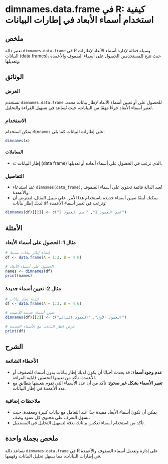 <!--
Meta Description: # dimnames.data.frame في R: كيفية استخدام أسماء الأبعاد في إطارات البيانات ## ملخص تعتبر دالة `dimnames.data.frame` في R وسيلة فعالة لإدارة أسماء الأب...
Meta Keywords: أسماء, dimnames, على, البيانات, data
-->

# dimnames.data.frame في R: كيفية استخدام أسماء الأبعاد في إطارات البيانات

## ملخص
تعتبر دالة `dimnames.data.frame` في R وسيلة فعالة لإدارة أسماء الأبعاد لإطارات البيانات (data frames)، حيث تتيح للمستخدمين الحصول على أسماء الصفوف والأعمدة وتعديلها.

## الوثائق
### الغرض
تستخدم `dimnames.data.frame` للحصول على أو تعيين أسماء الأبعاد لإطار بيانات محدد. تُعتبر أسماء الأبعاد جزءًا مهمًا من البيانات، حيث تُساعد في تسهيل القراءة والتحليل.

### الاستخدام
يمكن استخدام `dimnames` على إطارات البيانات كما يلي:

```R
dimnames(x)
```

#### المعاملات
- `x`: إطار البيانات (data frame) الذي ترغب في الحصول على أسماء أبعاده أو تعديلها.

### التفاصيل
- عند استدعاء `dimnames(data_frame)`, تُعيد الدالة قائمة تحتوي على أسماء الصفوف والأعمدة.
- يمكنك أيضًا تعيين أسماء جديدة باستخدام هذا الأمر. على سبيل المثال، لنفترض أن لديك إطار بيانات `df` وترغب في تغيير أسماء الأعمدة:

```R
dimnames(df)[[2]] <- c("اسم العمود 1", "اسم العمود 2")
```

## الأمثلة
### مثال 1: الحصول على أسماء الأبعاد
```R
# إنشاء إطار بيانات بسيط
df <- data.frame(A = 1:3, B = 4:6)

# الحصول على أسماء الأبعاد
names <- dimnames(df)
print(names)
```

### مثال 2: تعيين أسماء جديدة
```R
# إنشاء إطار بيانات
df <- data.frame(A = 1:3, B = 4:6)

# تعيين أسماء جديدة للأعمدة
dimnames(df)[[2]] <- c("العمود الأول", "العمود الثاني")

# عرض إطار البيانات مع الأسماء الجديدة
print(df)
```

## الشرح
### الأخطاء الشائعة
- **عدم وجود أسماء:** قد يحدث أحيانًا أن يكون لديك إطار بيانات بدون أسماء للصفوف أو الأعمدة. تأكد من تعيينها لتحسين قابلية القراءة.
- **تغيير الأسماء بشكل غير صحيح:** تأكد من أن عدد الأسماء التي تقوم بتعيينها يتطابق مع عدد الأعمدة في إطار البيانات.

### ملاحظات إضافية
- يمكن أن تكون أسماء الأبعاد مفيدة جدًا عند التعامل مع بيانات كبيرة ومعقدة، حيث تسهل التعرف على محتوى كل عمود وصف.
- تأكد من استخدام أسماء تعكس بياناتك بدقة لتسهيل التحليل في المستقبل.

## ملخص بجملة واحدة
تساعد دالة `dimnames.data.frame` في R على إدارة وتعديل أسماء الصفوف والأعمدة في إطارات البيانات، مما يسهل تحليل البيانات وفهمها.